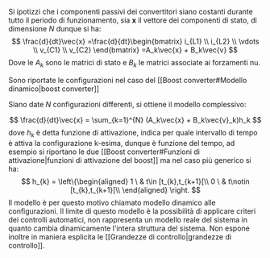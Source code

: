 Si ipotizzi che i componenti passivi dei convertitori siano costanti durante tutto il periodo di funzionamento, sia **x** il vettore dei componenti di stato, di dimensione *N* dunque si ha:
$$
\frac{d}{dt}\vec{x} =\frac{d}{dt}\begin{bmatrix} i_{L1} \\ i_{L2} \\ \vdots \\ v_{C1} \\ v_{C2} \end{bmatrix} =A_k\vec{x} + B_k\vec{v}
$$
Dove le $A_k$ sono le matrici di stato e $B_k$ le matrici associate ai forzamenti nu.

Sono riportate le configurazioni nel caso del [[Boost converter#Modello dinamico|boost converter]] 

Siano date *N* configurazioni differenti, si ottiene il modello complessivo:

$$
\frac{d}{dt}\vec{x} = \sum_{k=1}^{N} (A_k\vec{x} + B_k\vec{v}_k)h_k
$$
dove $h_k$ è detta funzione di attivazione, indica per quale intervallo di tempo è attiva la configurazione k-esima, dunque è funzione del tempo, ad esempio si riportano le due [[Boost converter#Funzioni di attivazione|funzioni di attivazione del boost]] ma nel caso più generico si ha:
$$
h_{k} = \left\{\begin{aligned}
1 \ & t\in [t_{k},t_{k+1}[\\
0 \ & t\notin [t_{k},t_{k+1}[\\
\end{aligned}
\right.
$$
Il modello è per questo motivo chiamato modello dinamico alle configurazioni.
Il limite di questo modello è la possibilità di applicare criteri dei controlli automatici, non rappresenta un modello reale del sistema in quanto cambia dinamicamente l'intera struttura del sistema. Non espone inoltre in maniera esplicita le [[Grandezze di controllo|grandezze di controllo]].